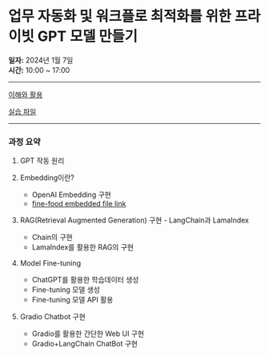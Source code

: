 # 업무 자동화 및 워크플로 최적화를 위한 프라이빗 GPT 모델 만들기

**일자:** 2024년 1월 7일  
**시간:** 10:00 ~ 17:00


---
[이해와 활용](https://drive.google.com/file/d/1aZWJWzVbjG5ycR0Wol8SLdNuzbzYDqO5/view?usp=sharing)

[실습 파일](https://docs.google.com/spreadsheets/d/1sJ4X03A_DrBCC24zp_sqiQW17qhVoiOQVr5ScEmhfEo/edit?usp=sharing)

---
### 과정 요약
1. GPT 작동 원리
2. Embedding이란?
    - OpenAI Embedding 구현
    - [fine-food embedded file link](https://drive.google.com/file/d/1jfmC2bkgmsjC56xlOeNyrIOytxPMJP6R/view?usp=sharing)

4. RAG(Retrieval Augmented Generation) 구현 - LangChain과 LamaIndex
    - Chain의 구현
    - LamaIndex를 활용한 RAG의 구현
5. Model Fine-tuning
    - ChatGPT를 활용한 학습데이터 생성
    - Fine-tuning 모델 생성
    - Fine-tuning 모델 API 활용
6. Gradio Chatbot 구현
    - Gradio를 활용한 간단한 Web UI 구현
    - Gradio+LangChain ChatBot 구현


